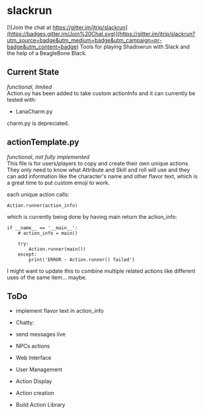 # slackrun

[![Join the chat at https://gitter.im/jtrip/slackrun](https://badges.gitter.im/Join%20Chat.svg)](https://gitter.im/jtrip/slackrun?utm_source=badge&utm_medium=badge&utm_campaign=pr-badge&utm_content=badge)
Tools for playing Shadowrun with Slack and the help of a BeagleBone Black.  

## Current State
_functional, limited_  
Action.oy has been added to take custom actionInfo and it can currently be tested with:
- LanaCharm.py

charm.py is depreciated.  


## actionTemplate.py
_functional, not fully implemented_  
This file is for users/players to copy and create their own unique actions.
 They only need to know what Attribute and Skill and roll will use and they can add information
 like the character's name and other flavor text, which is a great time to put custom emoji to work.  
 
each unique action calls:  
 
    Action.runner(action_info)

which is currently being done by having main return the action_info:  

    if __name__ == '__main__':
        # action_info = main()

        try:
            Action.runner(main())
        except:
            print('ERROR - Action.runner() failed')

  
I might want to update this to combine multiple related actions like different uses of the same item... maybe.  

## ToDo
- implement flavor text in action_info

- Chatty: 
 - send messages live
 - NPCs actions

- Web Interface
 - User Management
 - Action Display
 - Action creation
    
- Build Action Library
    